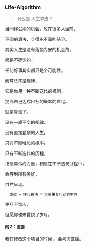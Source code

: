 ﻿### Life-Algorithm
> 什么是 人生算法 ?

当同样公平的机会，放在很多人面前，

不同的算法，会得出不同的结论。  

其实人生是没有落袋为安的机会的，    

都是不确定的。  

任何好事其实都只是个可能性。  

而算法不是规律。  

它是你用一种不断迭代的机制，   

提高自己达成目标的概率的过程。  

就是算法了。  

没有一成不变的规律，  

没有直接登顶的人生，  

只有不断增加的概率，  

只有不断迭代的历程。  

相信算法的力量，相信在不断迭代过程中，  

会等到所有美好，  

自然呈现。  

```
  成就 = 核心算法 * 大量重复行动的平方
```

岁月不饶人，  

但愿你也未曾饶了岁月。  



#### 附2：直播
我在修改这个项目的时候，
会考虑直播。
